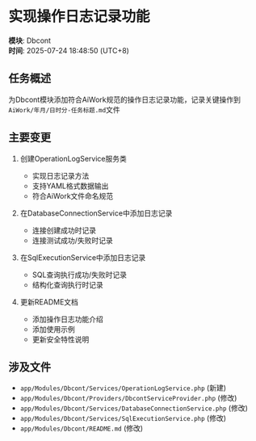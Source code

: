 # 实现操作日志记录功能

**模块**: Dbcont  
**时间**: 2025-07-24 18:48:50 (UTC+8)  

## 任务概述
为Dbcont模块添加符合AiWork规范的操作日志记录功能，记录关键操作到`AiWork/年月/日时分-任务标题.md`文件

## 主要变更
1. 创建OperationLogService服务类
   - 实现日志记录方法
   - 支持YAML格式数据输出
   - 符合AiWork文件命名规范

2. 在DatabaseConnectionService中添加日志记录
   - 连接创建成功时记录
   - 连接测试成功/失败时记录

3. 在SqlExecutionService中添加日志记录
   - SQL查询执行成功/失败时记录
   - 结构化查询执行时记录

4. 更新README文档
   - 添加操作日志功能介绍
   - 添加使用示例
   - 更新安全特性说明

## 涉及文件
- `app/Modules/Dbcont/Services/OperationLogService.php` (新建)
- `app/Modules/Dbcont/Providers/DbcontServiceProvider.php` (修改)
- `app/Modules/Dbcont/Services/DatabaseConnectionService.php` (修改)
- `app/Modules/Dbcont/Services/SqlExecutionService.php` (修改)
- `app/Modules/Dbcont/README.md` (修改)